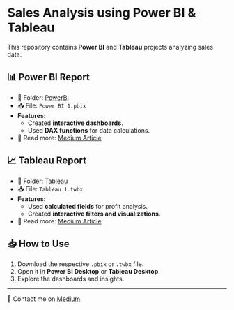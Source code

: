 # Sales Analysis using Power BI & Tableau
This repository contains **Power BI** and **Tableau** projects analyzing sales data.
## 📊 Power BI Report
- 📂 Folder: [PowerBI](./PowerBI)
- 📥 File: `Power BI 1.pbix`
- **Features:**
  - Created **interactive dashboards**.
  - Used **DAX functions** for data calculations.
- 🔗 Read more: [Medium Article](https://medium.com/@nurulaminavi/unlocking-business-insights-with-power-bi-a-deep-dive-into-sales-data-dec7af76b2ca)
## 📈 Tableau Report
- 📂 Folder: [Tableau](./Tableau)
- 📥 File: `Tableau 1.twbx`
- **Features:**
  - Used **calculated fields** for profit analysis.
  - Created **interactive filters and visualizations**.
- 🔗 Read more: [Medium Article](https://medium.com/@nurulaminavi/transforming-data-into-insights-a-tableau-driven-analysis-of-sales-and-profit-trends-6e7639a02fe3)
## 📥 How to Use
1. Download the respective `.pbix` or `.twbx` file.
2. Open it in **Power BI Desktop** or **Tableau Desktop**.
3. Explore the dashboards and insights.
---
📧 Contact me on [Medium](https://medium.com/@nurulaminavi).
